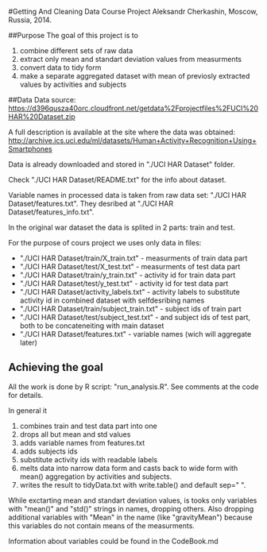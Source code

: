 #Getting And Cleaning Data Course Project 
Aleksandr Cherkashin, Moscow, Russia, 2014.

##Purpose
The goal of this project is to
  1. combine different sets of raw data
  2. extract only mean and standart deviation values from measurments
  3. convert data to tidy form
  4. make a separate aggregated dataset with mean of previosly extracted values by activities and subjects 

##Data
Data source: https://d396qusza40orc.cloudfront.net/getdata%2Fprojectfiles%2FUCI%20HAR%20Dataset.zip

A full description is available at the site where the data was obtained: http://archive.ics.uci.edu/ml/datasets/Human+Activity+Recognition+Using+Smartphones 

Data is already downloaded and stored in "./UCI HAR Dataset" folder.

Check "./UCI HAR Dataset/README.txt" for the info about dataset.

Variable names in processed data is taken from raw data set: "./UCI HAR Dataset/features.txt". They desribed at "./UCI HAR Dataset/features_info.txt".

In the original war dataset the data is splited in 2 parts: train and test.

For the purpose of cours project we uses only data in files:

  * "./UCI HAR Dataset/train/X_train.txt" - measurments of train data part
  * "./UCI HAR Dataset/test/X_test.txt" - measurments of test data part
  * "./UCI HAR Dataset/train/y_train.txt" - activity id for train data part
  * "./UCI HAR Dataset/test/y_test.txt"  - activity id for test data part
  * "./UCI HAR Dataset/activity_labels.txt" - activity labels to substitute activity id in combined dataset with selfdesribing names
  * "./UCI HAR Dataset/train/subject_train.txt" - subject ids of train part
  * "./UCI HAR Dataset/test/subject_test.txt" - and subject ids of test part, both to be concateneiting with main dataset
  * "./UCI HAR Dataset/features.txt" - variable names (wich will aggregate later)

## Achieving the goal
All the work is done by R script: "run_analysis.R". See comments at the code for details. 

In general it 
 1. combines train and test data part into one
 2. drops all but mean and std values
 3. adds variable names from features.txt
 4. adds subjects ids
 5. substitute activity ids with readable labels
 6. melts data into narrow data form and casts back to wide form with mean() aggregation by activities and subjects.
 7. writes the result to tidyData.txt with write.table() and default sep=" ".

While exctarting mean and standart deviation values, is tooks only variables with "mean()" and "std()" strings in names, dropping others. Also dropping additional variables with "Mean" in the name (like "gravityMean") because this variables do not contain means of the measurments.

Information about variables could be found in the CodeBook.md
